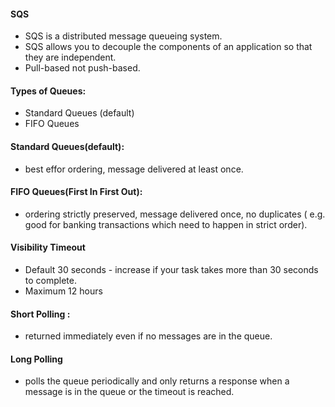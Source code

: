 #### SQS

* SQS is a distributed message queueing system.
* SQS allows you to decouple the components of an application so that they are independent.
* Pull-based not push-based.

#### Types of Queues:
* Standard Queues (default)
* FIFO Queues

#### Standard Queues(default):
* best effor ordering, message delivered at least once.

#### FIFO Queues(First In First Out):
* ordering strictly preserved, message delivered once, no duplicates ( e.g. good for banking transactions
which need to happen in strict order).

#### Visibility Timeout  
* Default 30 seconds - increase if your task takes more than 30 seconds to complete.
* Maximum 12 hours

#### Short Polling :
*  returned immediately even if no messages are in the queue.

#### Long Polling
* polls the queue periodically and only returns a response when a message is in the queue or the timeout is reached.
